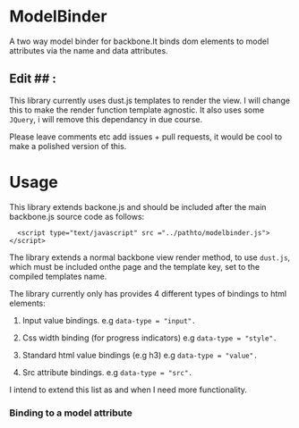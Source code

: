 ModelBinder
===========

A two way model binder for backbone.It binds dom elements to model attributes via the name and data attributes.

## Edit ## : 

This library currently uses dust.js templates to render the view. I will change this to make the render function template agnostic. It also uses some `JQuery`, i will remove this dependancy in due course.

Please leave comments etc add issues + pull requests, it would be cool to make a polished version of this.

Usage
=====

This library extends backone.js and should be included after the main backbone.js source code as follows:

  ```
    <script type="text/javascript" src ="../pathto/modelbinder.js"></script>
  
  ```

The library extends  a normal backbone view render method, to use `dust.js`, which must be included onthe page and the template key, set to the compiled templates name.

The library currently only has provides 4 different types of bindings to html elements:

1. Input value bindings. e.g `data-type = "input".`

2. Css width binding (for progress indicators) e.g `data-type = "style".`

3. Standard html value bindings (e.g h3) e.g `data-type = "value".`

4. Src attribute bindings. e.g `data-type = "src".`

I intend to extend this list as and when I need more functionality.

### Binding to a model attribute ###

  ```<div id="someid" class="someclass" name="attribute" data-type ="value">{initial value}</div>
  ```
